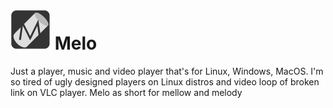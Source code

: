 # <img src="mello_logo.png" height="64px" width="auto"> Melo
Just a player, music and video player that's for Linux, Windows, MacOS. I'm so tired of ugly designed players on Linux distros and video loop of broken link on VLC player. 
Melo as short for mellow and melody
